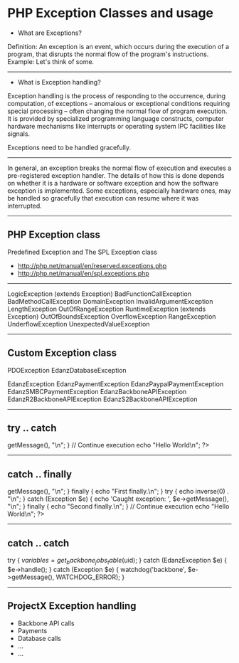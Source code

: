 # PHP Exception Classes and usage

- What are Exceptions?

Definition: An exception is an event, which occurs during the execution of a program, that disrupts the normal flow of the program's instructions. 
Example: Let's think of some.

---

- What is Exception handling?

Exception handling is the process of responding to the occurrence, during computation, of exceptions – anomalous or exceptional conditions requiring special processing – often changing the normal flow of program execution. It is provided by specialized programming language constructs, computer hardware mechanisms like interrupts or operating system IPC facilities like signals.

Exceptions need to be handled gracefully.

---

In general, an exception breaks the normal flow of execution and executes a pre-registered exception handler. 
The details of how this is done depends on whether it is a hardware or software exception and how the software exception is implemented. 
Some exceptions, especially hardware ones, may be handled so gracefully that execution can resume where it was interrupted.

---

## PHP Exception class

Predefined Exception and The SPL Exception class

- http://php.net/manual/en/reserved.exceptions.php
- http://php.net/manual/en/spl.exceptions.php

---

LogicException (extends Exception)
  BadFunctionCallException
    BadMethodCallException
  DomainException
  InvalidArgumentException
  LengthException
  OutOfRangeException
RuntimeException (extends Exception)
  OutOfBoundsException
  OverflowException
  RangeException
  UnderflowException
  UnexpectedValueException

---

## Custom Exception class

PDOException
  EdanzDatabaseException

EdanzException
  EdanzPaymentException
    EdanzPaypalPaymentException
    EdanzSMBCPaymentException
  EdanzBackboneAPIException
    EdanzR2BackboneAPIException
    EdanzS2BackboneAPIException

---

## try .. catch

<?php
function inverse($x) {
    if (!$x) {
        throw new Exception('Division by zero.');
    }
    return 1/$x;
}

try {
    echo inverse(5) . "\n";
    echo inverse(0) . "\n";
} catch (Exception $e) {
    echo 'Caught exception: ',  $e->getMessage(), "\n";
}

// Continue execution
echo "Hello World\n";
?>

---

## catch .. finally

<?php
function inverse($x) {
    if (!$x) {
        throw new Exception('Division by zero.');
    }
    return 1/$x;
}

try {
    echo inverse(5) . "\n";
} catch (Exception $e) {
    echo 'Caught exception: ',  $e->getMessage(), "\n";
} finally {
    echo "First finally.\n";
}

try {
    echo inverse(0) . "\n";
} catch (Exception $e) {
    echo 'Caught exception: ',  $e->getMessage(), "\n";
} finally {
    echo "Second finally.\n";
}

// Continue execution
echo "Hello World\n";
?>

---

## catch .. catch

  try {
    $variables = get_backbone_jobs_table($uid);
  }
  catch (EdanzException $e) {
    $e->handle();
  }
  catch (Exception $e) {
    watchdog('backbone', $e->getMessage(), WATCHDOG_ERROR);
  }

---

## ProjectX Exception handling

+ Backbone API calls
+ Payments
+ Database calls
+ ...
+ ...

